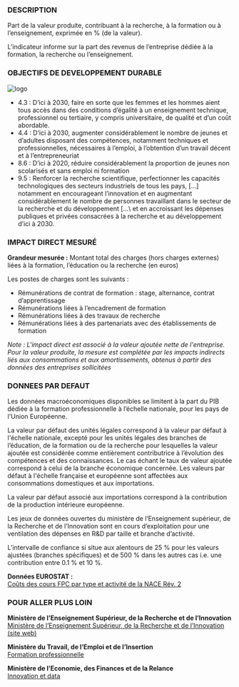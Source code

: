 ### DESCRIPTION

Part de la valeur produite, contribuant à la recherche, à la formation ou à l’enseignement, exprimée en % (de la valeur).

L’indicateur informe sur la part des revenus de l’entreprise dédiée à la formation, la recherche ou l’enseignement.

### OBJECTIFS DE DEVELOPPEMENT DURABLE

<div id="strip-odd" className="strip">
    <img id="logo-odd" src=/resources/odd_knw.png alt="logo"/>
</div>

* 4.3 : D’ici à 2030, faire en sorte que les femmes et les hommes aient tous accès dans des conditions d’égalité à un enseignement technique, professionnel ou tertiaire, y compris universitaire, de qualité et d’un coût abordable.
* 4.4 : D’ici à 2030, augmenter considérablement le nombre de jeunes et d’adultes disposant des compétences, notamment techniques et professionnelles, nécessaires à l’emploi, à l’obtention d’un travail décent et à l’entrepreneuriat
* 8.6 : D’ici à 2020, réduire considérablement la proportion de jeunes non scolarisés et sans emploi ni formation
* 9.5 : Renforcer la recherche scientifique, perfectionner les capacités technologiques des secteurs industriels de tous les pays, \[...\] notamment en encourageant l’innovation et en augmentant considérablement le nombre de personnes travaillant dans le secteur de la recherche et du développement \[...\ et en accroissant les dépenses publiques et privées consacrées à la recherche et au développement d’ici à 2030.

### IMPACT DIRECT MESUR&Eacute;

**Grandeur mesurée :** Montant total des charges (hors charges externes) liées à la formation, l’éducation ou la recherche (en euros)

Les postes de charges sont les suivants :
* Rémunérations de contrat de formation : stage, alternance, contrat d’apprentissage
* Rémunérations liées à l’encadrement de formation
* Rémunérations liées à des travaux de recherche
* Rémunérations liées à des partenariats avec des établissements de formation

*Note : L'impact direct est associé à la valeur ajoutée nette de l'entreprise. Pour la valeur produite, la mesure est complétée par les impacts indirects liés aux consommations et aux amortissements, obtenus à partir des données des entreprises sollicitées*

### DONNEES PAR DEFAUT

Les données macroéconomiques disponibles se limitent à la part du PIB dédiée à la formation professionnelle à l’échelle nationale, pour les pays de l'Union Européenne.

La valeur par défaut des unités légales  correspond à la valeur par défaut à l'échelle nationale, excepté pour les unités légales des branches de l’éducation, de la formation ou de la recherche pour lesquelles la valeur ajoutée est considérée comme entièrement contributrice à l’évolution des compétences et des connaissances. Le cas échant le taux de valeur ajoutée correspond à celui de la branche économique concernée. Les valeurs par défaut à l'échelle française et européenne sont affectées aux consommations domestiques et aux importations.

La valeur par défaut associé aux importations correspond à la contribution de la production intérieure européenne.

Les jeux de données ouvertes du ministère de l’Enseignement supérieur, de la Recherche et de l’Innovation sont en cours d’exploitation pour une ventilation des dépenses en R&D par taille et branche d’activité.

L’intervalle de confiance si situe aux alentours de 25 % pour les valeurs ajustées (branches spécifiques) et de 500 % dans les autres cas i.e. une contribution entre 0.1 % et 10 %.

**Données EUROSTAT :**  
[Coûts des cours FPC par type et activité de la NACE Rév. 2](https://appsso.eurostat.ec.europa.eu/nui/show.do?dataset=trng_cvt_16n2&lang=fr)

### POUR ALLER PLUS LOIN

**Ministère de l’Enseignement Supérieur, de la Recherche et de l’Innovation**  
[Ministère de l’Enseignement Supérieur, de la Recherche et de l’Innovation (site web)](https://www.enseignementsup-recherche.gouv.fr/)

**Ministère du Travail, de l’Emploi et de l’Insertion**  
[Formation professionnelle](https://travail-emploi.gouv.fr/formation-professionnelle/)

**Ministère de l’Economie, des Finances et de la Relance**  
[Innovation et data](https://www.economie.gouv.fr/entreprises/innovation-et-data)
